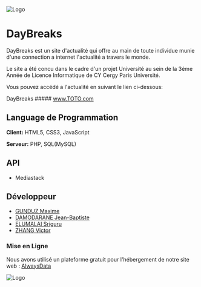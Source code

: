![Logo](https://cdn.discordapp.com/attachments/1017528617913307198/1023005580069183528/unknown.png)


# DayBreaks

DayBreaks est un site d'actualité qui offre au main de toute individue munie d'une connection a internet l'actualité a travers le monde.     

Le site a été concu dans le cadre d'un projet Université au sein de la 3éme Année de Licence Informatique de CY Cergy Paris Université.

Vous pouvez accédé a l'actualité en suivant le lien ci-dessous:
 
DayBreaks ##### www.TOTO.com 









## Language de Programmation

**Client:** HTML5, CSS3, JavaScript

**Serveur:** PHP, SQL(MySQL)


## API

- Mediastack


## Développeur

- [GUNDUZ Maxime](https://github.com/MaximeZiyaGunduz)
- [DAMODARANE Jean-Baptiste](https://github.com/JeanBaptiste02)
- [ELUMALAI Sriguru](https://github.com/Sriguru95)
- [ZHANG Victor](https://github.com/Seed4616)

### Mise en Ligne
Nous avons utilisé un plateforme gratuit pour l'hébergement de notre site web : [AlwaysData ](https://www.alwaysdata.com/fr/)


![Logo](https://upload.wikimedia.org/wikipedia/fr/thumb/6/69/Logo_CY_Cergy_Paris_Universit%C3%A9.svg/1280px-Logo_CY_Cergy_Paris_Universit%C3%A9.svg.png)
